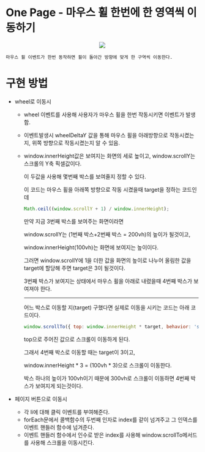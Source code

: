 # One Page - 마우스 휠 한번에 한 영역씩 이동하기

<p align="center"><img src="https://media.vlpt.us/images/dolarge/post/0c63187b-b73c-47a5-96f1-99fa251f2522/ezgif.com-gif-maker%20(25).gif" /></p>

    마우스 휠 이벤트가 한번 동작하면 휠이 돌아간 방향에 맞게 한 구역씩 이동한다.

# 구현 방법

- wheel로 이동시

  - wheel 이벤트를 사용해 사용자가 마우스 휠을 한번 작동시키면 이벤트가 발생함.
  - 이벤트발생시 wheelDeltaY 값을 통해 마우스 휠을 아래방향으로 작동시켰는지, 위쪽 방향으로 작동시켰는지 알 수 있음.

  - window.innerHeight값은 보여지는 화면의 세로 높이고, window.scrollY는 스크롤의 Y축 픽셀값이다.

    이 두값을 사용해 몇번째 박스를 보여줄지 정할 수 있다.

    이 코드는 마우스 휠을 아래쪽 방향으로 작동 시켰을때 target을 정하는 코드인데

    ```js
    Math.ceil((window.scrollY + 1) / window.innerHeight);
    ```

    만약 지금 3번째 박스를 보여주는 화면이라면

    window.scrollY는 (1번째 박스+2번째 박스 = 200vh)의 높이가 될것이고,

    window.innerHeight(100vh)는 화면에 보여지는 높이이다.

    그러면 window.scrollY에 1을 더한 값을 화면의 높이로 나누어 올림한 값을 target에 할당해 주면 target은 3이 될것이다.

    3번째 박스가 보여지는 상태에서 마우스 휠을 아래로 내렸을때 4번째 박스가 보여져야 한다.

    ***

    어느 박스로 이동할 지(target) 구했다면 실제로 이동을 시키는 코드는 아래 코드이다.

    ```js
    window.scrollTo({ top: window.innerHeight * target, behavior: 'smooth' });
    ```

    top으로 주어진 값으로 스크롤이 이동하게 된다.

    그래서 4번째 박스로 이동할 때는 target이 3이고,

    window.innerHeight \* 3 = (100vh \* 3)으로 스크롤이 이동한다.

    박스 하나의 높이가 100vh이기 때문에 300vh로 스크롤이 이동하면 4번째 박스가 보여지게 되는것이다.

- 페이지 버튼으로 이동시
  - 각 li에 대해 클릭 이벤트를 부여해준다.
  - forEach문에서 콜백함수의 두번째 인자로 index를 같이 넘겨주고 그 인덱스를 이벤트 핸들러 함수에 넘겨준다.
  - 이벤트 핸들러 함수에서 인수로 받은 index를 사용해 window.scrollTo메서드를 사용해 스크롤을 이동시킨다.
